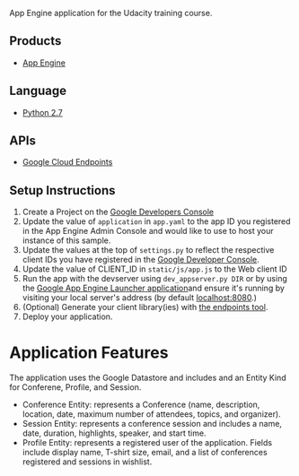 App Engine application for the Udacity training course.

## Products
- [App Engine][1]

## Language
- [Python 2.7][2]

## APIs
- [Google Cloud Endpoints][3]

## Setup Instructions
1. Create a Project on the [Google Developers Console][4]
1. Update the value of `application` in `app.yaml` to the app ID you
   registered in the App Engine Admin Console and would like to use to host
   your instance of this sample.
1. Update the values at the top of `settings.py` to
   reflect the respective client IDs you have registered in the
   [Google Developer Console][4].
1. Update the value of CLIENT_ID in `static/js/app.js` to the Web client ID
1. Run the app with the devserver using `dev_appserver.py DIR` or by using the 
[Google App Engine Launcher application][5]and ensure it's running by visiting
 your local server's address (by default [localhost:8080][6].)
1. (Optional) Generate your client library(ies) with [the endpoints tool][7].
1. Deploy your application.

# Application Features
The application uses the Google Datastore and includes and an Entity Kind for 
Conferene, Profile, and Session. <br>
- Conference Entity: represents a Conference (name, description, location, 
date, maximum number of attendees, topics, and organizer). <br>
- Session Entity:  represents a conference session and includes a name, 
date, duration, highlights, speaker, and start time.<br>
- Profile Entity: represents a registered user of the application. Fields 
include display name, T-shirt size, email, and a list of conferences 
registered and sessions in wishlist. <br>
<br>





[1]: https://developers.google.com/appengine
[2]: http://python.org
[3]: https://developers.google.com/appengine/docs/python/endpoints/
[4]: https://console.developers.google.com/
[5]: https://cloud.google.com/appengine/downloads
[6]: https://localhost:8080/
[7]: https://developers.google.com/appengine/docs/python/endpoints/endpoints_tool
